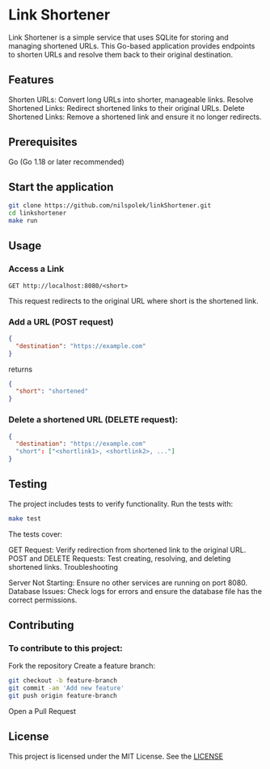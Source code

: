 # Link Shortener

Link Shortener is a simple service that uses SQLite for storing and managing shortened URLs. This Go-based application provides endpoints to shorten URLs and resolve them back to their original destination.

## Features

Shorten URLs: Convert long URLs into shorter, manageable links.
Resolve Shortened Links: Redirect shortened links to their original URLs.
Delete Shortened Links: Remove a shortened link and ensure it no longer redirects.
## Prerequisites

Go (Go 1.18 or later recommended)
## Start the application

```bash
git clone https://github.com/nilspolek/linkShortener.git
cd linkshortener
make run
```

## Usage

### Access a Link

```http
GET http://localhost:8080/<short>
```
This request redirects to the original URL where short is the shortened link.

### Add a URL (POST request)
```json
{
  "destination": "https://example.com"
}
```
returns
```json
{
  "short": "shortened"
}
```
### Delete a shortened URL (DELETE request):
```json
{
  "destination": "https://example.com"
  "short": ["<shortlink1>, <shortlink2>, ..."]
}
```
## Testing

The project includes tests to verify functionality. Run the tests with:

```bash
make test
```
The tests cover:

GET Request: Verify redirection from shortened link to the original URL.
POST and DELETE Requests: Test creating, resolving, and deleting shortened links.
Troubleshooting

Server Not Starting: Ensure no other services are running on port 8080.
Database Issues: Check logs for errors and ensure the database file has the correct permissions.

## Contributing

### To contribute to this project:

Fork the repository
Create a feature branch:
```bash
git checkout -b feature-branch
git commit -am 'Add new feature'
git push origin feature-branch
```
Open a Pull Request
## License
This project is licensed under the MIT License. See the [LICENSE](LICENSE.md)

